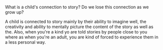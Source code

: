 What is a child's connection to story? Do we lose this connection as we grow up?

A child is connected to story mainly by their ability to imagine well, the creativity and ability to mentally picture the content of the story as well as the. Also, when you're a kind yo are told stories by people close to you where as when you're an adult, you are kind of forced to experience them in a less personal way.